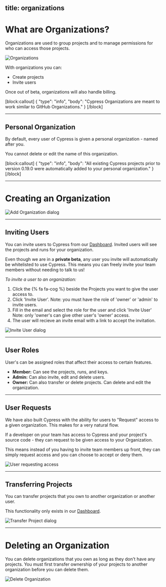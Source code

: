 title: organizations
---

# What are Organizations?

Organizations are used to group projects and to manage permissions for who can access those projects.

![Organizations](https://cloud.githubusercontent.com/assets/1271364/22709686/a81ed568-ed48-11e6-8ebd-55c014682815.png)

With organizations you can:

- Create projects
- Invite users

Once out of beta, organizations will also handle billing.

[block:callout]
{
  "type": "info",
  "body": "Cypress Organizations are meant to work similar to GitHub Organizations."
}
[/block]

***

## Personal Organization

By default, every user of Cypress is given a personal organization - named after you.

You cannot delete or edit the name of this organization.

[block:callout]
{
  "type": "info",
  "body": "All existing Cypress projects prior to version 0.19.0 were automatically added to your personal organization."
}
[/block]

***

# Creating an Organization

![Add Organization dialog](https://cloud.githubusercontent.com/assets/1271364/22709492/f1d3e7e4-ed47-11e6-8f35-64fed633862b.png)

***

## Inviting Users

You can invite users to Cypress from our [Dashboard](https://on.cypress.io/dashboard). Invited users will see the projects and runs for your organization.

Even though we are in a **private beta**, any user you invite will automatically be whitelisted to use Cypress. This means you can freely invite your team members without needing to talk to us!

*To invite a user to an organization:*

1. Click the {% fa fa-cog %} beside the Projects you want to give the user access to.
2. Click 'Invite User'. Note: you must have the role of 'owner' or 'admin' to invite users.
3. Fill in the email and select the role for the user and click 'Invite User' Note: only 'owner's can give other user's 'owner' access.
4. The user will recieve an invite email with a link to accept the invitation.

![Invite User dialog](https://cloud.githubusercontent.com/assets/1271364/22709421/baf79a54-ed47-11e6-9796-79ba2008d2d2.png)

***

## User Roles

User's can be assigned roles that affect their access to certain features.

- **Member:** Can see the projects, runs, and keys.
- **Admin:** Can also invite, edit and delete users.
- **Owner:** Can also transfer or delete projects. Can delete and edit the organization.

***

## User Requests

We have also built Cypress with the ability for users to "Request" access to a given organization. This makes for a very natural flow.

If a developer on your team has access to Cypress and your project's source code - they can request to be given access to your Organization.

This means instead of you having to invite team members up front, they can simply request access and you can choose to accept or deny them.

![User requesting access](https://cloud.githubusercontent.com/assets/1271364/22709877/61ca46be-ed49-11e6-80cc-d54299634053.png)

***

## Transferring Projects

You can transfer projects that you own to another organization or another user.

This functionality only exists in our [Dashboard](https://on.cypress.io/dashboard).

![Transfer Project dialog](https://cloud.githubusercontent.com/assets/1271364/22708695/440f4e5c-ed45-11e6-9a98-8f91b67871a3.png)

***

# Deleting an Organization

You can delete organizations that you own as long as they don't have any projects. You must first transfer ownership of your projects to another organization before you can delete them.

![Delete Organization](https://cloud.githubusercontent.com/assets/1271364/22709764/f9c63e9c-ed48-11e6-885d-ced14d91c3a8.png)
